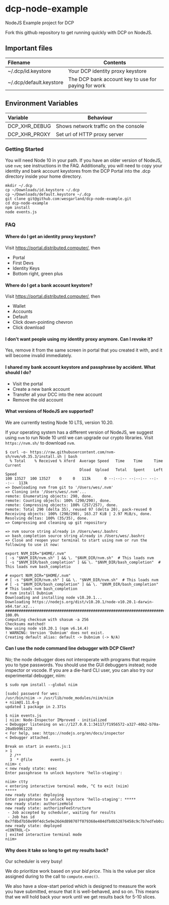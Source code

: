 # dcp-node-example

NodeJS Example project for DCP

Fork this github repository to get running quickly with DCP on NodeJS.

## Important files

| Filename                | Contents                                            |
| :---------------------- | --------------------------------------------------- |
| ~/.dcp/id.keystore      | Your DCP identity proxy keystore                    |
| ~/.dcp/default.keystore | The DCP bank account key to use for paying for work |

## Environment Variables

| Variable      | Behaviour                            |
| :------------ | ------------------------------------ |
| DCP_XHR_DEBUG | Shows network traffic on the console |
| DCP_XHR_PROXY | Set url of HTTP proxy server         |

### Getting Started

You will need Node 10 in your path. If you have an older version of NodeJS, use
`nvm`; see instructions in the FAQ. Additionally, you will need to copy your
identity and bank account keystores from the DCP Portal into the .dcp directory
inside your home directory.

```shell
mkdir ~/.dcp
cp ~/Downloads/id.keystore ~/.dcp
cp ~/Downloads/default.keystore ~/.dcp
git clone git@github.com:wesgarland/dcp-node-example.git
cd dcp-node-example
npm install
node events.js
```

### FAQ

#### Where do I get an identity proxy keystore?

Visit <https://portal.distributed.computer/>, then

- Portal
- First Devs
- Identity Keys
- Bottom right, green plus

#### Where do I get a bank account keystore?

Visit <https://portal.distributed.computer/>, then

- Wallet
- Accounts
- Default
- Click down-pointing chevron
- Click download

#### I don't want people using my identity proxy anymore. Can I revoke it?

Yes, remove it from the same screen in portal that you created it with, and it
will become invalid immediately.

#### I shared my bank account keystore and passphrase by accident. What should I do?

- Visit the portal
- Create a new bank account
- Transfer all your DCC into the new account
- Remove the old account

#### What versions of NodeJS are supported?

We are currently testing Node 10 LTS, version 10.20.

If your operating system has a different version of NodeJS, we suggest using
`nvm` to run Node 10 until we can upgrade our crypto libraries. Visit
`https://nvm.sh/` to download `nvm`.

```shell
$ curl -o- https://raw.githubusercontent.com/nvm-sh/nvm/v0.35.3/install.sh | bash
  % Total    % Received % Xferd  Average Speed   Time    Time     Time  Current
                                 Dload  Upload   Total   Spent    Left  Speed
100 13527  100 13527    0     0   113k      0 --:--:-- --:--:-- --:--:--  113k
=> Downloading nvm from git to '/Users/wes/.nvm'
=> Cloning into '/Users/wes/.nvm'...
remote: Enumerating objects: 290, done.
remote: Counting objects: 100% (290/290), done.
remote: Compressing objects: 100% (257/257), done.
remote: Total 290 (delta 35), reused 97 (delta 20), pack-reused 0
Receiving objects: 100% (290/290), 163.27 KiB | 2.97 MiB/s, done.
Resolving deltas: 100% (35/35), done.
=> Compressing and cleaning up git repository

=> nvm source string already in /Users/wes/.bashrc
=> bash_completion source string already in /Users/wes/.bashrc
=> Close and reopen your terminal to start using nvm or run the following to use it now:

export NVM_DIR="$HOME/.nvm"
[ -s "$NVM_DIR/nvm.sh" ] && \. "$NVM_DIR/nvm.sh"  # This loads nvm
[ -s "$NVM_DIR/bash_completion" ] && \. "$NVM_DIR/bash_completion"  # This loads nvm bash_completio

# export NVM_DIR="$HOME/.nvm"
# [ -s "$NVM_DIR/nvm.sh" ] && \. "$NVM_DIR/nvm.sh"  # This loads nvm
# [ -s "$NVM_DIR/bash_completion" ] && \. "$NVM_DIR/bash_completion"  # This loads nvm bash_completion
# nvm install Dubnium
Downloading and installing node v10.20.1...
Downloading https://nodejs.org/dist/v10.20.1/node-v10.20.1-darwin-x64.tar.xz...
################################################################################################# 100.0%
Computing checksum with shasum -a 256
Checksums matched!
Now using node v10.20.1 (npm v6.14.4)
! WARNING: Version 'Dubnium' does not exist.
Creating default alias: default -> Dubnium (-> N/A)
```

#### Can I use the node command line debugger with DCP Client?

No; the node debugger does not interoperate with programs that require you to
type passwords. You should use the GUI debuggers instead; node inspector or
vscode. If you are a die-hard CLI user, you can also try our experimental
debugger, niim:

```shell
$ sudo npm install --global niim

[sudo] password for wes:
/usr/bin/niim -> /usr/lib/node_modules/niim/niim
+ niim@1.11.6-g
updated 1 package in 2.371s

$ niim events.js
| niim: Node-Inspector IMproved - initialized
< Debugger listening on ws://127.0.0.1:34117/f1956572-a327-40b2-b70a-20a8b9961228
< For help, see: https://nodejs.org/en/docs/inspector
< Debugger attached.

Break on start in events.js:1
> 1
  2 /**
  3  * @file        events.js
niim> c
< new ready state: exec
Enter passphrase to unlock keystore 'hello-staging':

niim> ctty
< entering interactive terminal mode, ^C to exit (niim)
*****
new ready state: deploying
Enter passphrase to unlock keystore 'hello-staging': *****
new ready state: authorizeHold
new ready state: authorizeFeeStructure
 - Job accepted by scheduler, waiting for results
 - Job has id 0x7f8bd7b58e99f4dc5e9e26d4d898707f079368e484dfb0b52876458c9c7b7edfeb0cabb6c7cb8eb362c192c9d198d2d718e99aeb08f4d1edf5cfcf60ad1101029a
new ready state: deployed
<CONTROL-C>
| exited interactive terminal mode
niim>
```

#### Why does it take so long to get my results back?

Our scheduler is very busy!

We do prioritize work based on your _bid price_. This is the value per slice
assigned during to the call to `compute.exec()`.

We also have a slow-start period which is designed to measure the work you have
submitted, ensure that it is well-behaved, and so on. This means that we will
hold back your work until we get results back for 5-10 slices.
